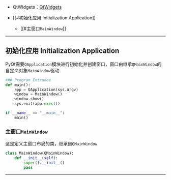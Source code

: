 + QtWidgets：[QtWidgets](https://www.riverbankcomputing.com/static/Docs/PyQt6/api/qtwidgets/qtwidgets-module.html)

+ [[#初始化应用 Initialization Application]]
	+ [[#主窗口`MainWindow`]]


---
## 初始化应用 Initialization Application

PyQt需要`QApplication`模块进行初始化并创建窗口，窗口由继承`QMainWindow`的自定义对象`MainWindow`驱动

```python
### Program Entrance
def main():
    app = QApplication(sys.argv) 
    window = MainWindow() 
    window.show()
    sys.exit(app.exec())

if __name__ == "__main__":
    main()
```

### 主窗口`MainWindow`

这是定义主窗口布局的类，继承自`QMainWindow`

```python
class MainWindow(QMainWindow):
    def __init__(self):
        super().__init__()
        pass
```

---
